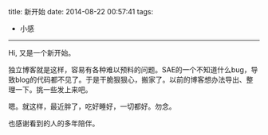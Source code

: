 title: 新开始
date: 2014-08-22 00:57:41
tags:
- 小感

---

Hi, 又是一个新开始。

独立博客就是这样，容易有各种难以预料的问题。SAE的一个不知道什么bug，导致blog的代码都不见了。于是干脆狠狠心，搬家了。以前的博客想办法导出、整理一下。挑一些发上来吧。

嗯。就这样，最近胖了，吃好睡好，一切都好。勿念。

也感谢看到的人的多年陪伴。